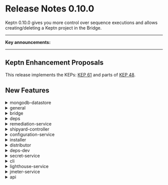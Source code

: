 # Release Notes 0.10.0

Keptn 0.10.0 gives you more control over sequence executions and allows creating/deleting a Keptn project in the Bridge.

---

**Key announcements:**



---

## Keptn Enhancement Proposals

This release implements the KEPs: [KEP 61](https://github.com/keptn/enhancement-proposals/pull/61) and parts of [KEP 48](https://github.com/keptn/enhancement-proposals/pull/48).

## New Features


<details><summary>mongodb-datastore</summary>
<p>
 - added dedicated get endpoint for readiness probe [#5499](https://github.com/keptn/keptn/issues/5499)
 - Fix mongodb-datastore resource requests and limits for skaffold setup [#5202](https://github.com/keptn/keptn/issues/5202)
</p>
</details>
<details><summary>general</summary>
<p>
 - Additional curl command validation to increase security [#5500](https://github.com/keptn/keptn/issues/5500)
 - Remove now unneeded spell checking files
 - Provide option to connect to external mongodb (#5369) [#5385](https://github.com/keptn/keptn/issues/5385)
 - fixed paths in commit messages [#5451](https://github.com/keptn/keptn/issues/5451)
 - fixed broken gosum in go-sdk module [#5463](https://github.com/keptn/keptn/issues/5463)
 - allow to disable sending the finished event in the webhook service (#5368) [#5418](https://github.com/keptn/keptn/issues/5418)
 - Option to disable automatic event response in SDK (#5368) [#5453](https://github.com/keptn/keptn/issues/5453)
 - handle error and use dedicated http err code when failing to update project due to wrong token [#5438](https://github.com/keptn/keptn/issues/5438)
 - Fixed leaking go routines in forwarder.go [#5404](https://github.com/keptn/keptn/issues/5404)
 - Filter Webhooks based on received subscription ID (#5264) [#5392](https://github.com/keptn/keptn/issues/5392)
 - fix test [#5390](https://github.com/keptn/keptn/issues/5390)
 - Fix bug where openshift route service go-utils were not upgraded during auto upgrade
 - Update Maintainers file [#5314](https://github.com/keptn/keptn/issues/5314)
 - Revert setup work for automated execution of tutorials [#3770](https://github.com/keptn/keptn/issues/3770)
 - Introduced WebHook Service (#4736) [#4938](https://github.com/keptn/keptn/issues/4938)
 - Added retry mechanism for creating projects in integration tests (#5241) [#5253](https://github.com/keptn/keptn/issues/5253)
 - fix issue of having no initial pubsub topic defined [#5230](https://github.com/keptn/keptn/issues/5230)
 - Added triscon to Adopters
 - Fall back to previous git credentials when updating upstream fails (#5064) [#5171](https://github.com/keptn/keptn/issues/5171)
 - Updated go-dependencies in integration tests (#5200) [#5205](https://github.com/keptn/keptn/issues/5205)
 - Use correct artifact name for mongodb-datastore in semantic PR setup
 - Increase memory limits for mongodb-datastore and mongodb (#5196) [#5197](https://github.com/keptn/keptn/issues/5197)
 - Add Brad McCoy to CONTRIBUTORS.md [#5067](https://github.com/keptn/keptn/issues/5067)
 - add disclamer to avoid security vulnerabilities to be reported reported as bugs [#5169](https://github.com/keptn/keptn/issues/5169)
 - Setup work for automated execution of tutorials [#3770](https://github.com/keptn/keptn/issues/3770)
 - add giovanni.liva as a security contact [#5165](https://github.com/keptn/keptn/issues/5165)
 - fixed dependency incompatibilities (#5078) [#5127](https://github.com/keptn/keptn/issues/5127)
 - customize helm chart image pull registry & pull secrets [#4984](https://github.com/keptn/keptn/issues/4984)
 - Updated dependencies in go-tests
 - Correct log level for storing root events [#5075](https://github.com/keptn/keptn/issues/5075)
</p>
</details>
<details><summary>bridge</summary>
<p>
 - initial integration tests [#5360](https://github.com/keptn/keptn/issues/5360)
 - Make session cookie timeout configurable and set default value to 60 minutes [#5455](https://github.com/keptn/keptn/issues/5455)
 - IDE ESLint setup [#4648](https://github.com/keptn/keptn/issues/4648)
 - Evaluation board only updates if there are new evaluations [#5396](https://github.com/keptn/keptn/issues/5396)
 - code style fixes [#4648](https://github.com/keptn/keptn/issues/4648)
 - Migrate to ESLint [#4648](https://github.com/keptn/keptn/issues/4648)
 - Allow to create secret with scope selection #5269 [#5388](https://github.com/keptn/keptn/issues/5388)
 - set latest sequence depending on the latest event [#5148](https://github.com/keptn/keptn/issues/5148)
 - Fix project settings page styles(#5382) [#5444](https://github.com/keptn/keptn/issues/5444)
 - include time zone for 'trigger evaluation' command [#5398](https://github.com/keptn/keptn/issues/5398)
 - removed deprecated links [#4612](https://github.com/keptn/keptn/issues/4612)
 - fixed task retrieval if shipyard does not contain any sequences [#5409](https://github.com/keptn/keptn/issues/5409)
 - Align the way how sequence states are displayed #5150 [#5376](https://github.com/keptn/keptn/issues/5376)
 - 'Show SLO' button was removed after loading evaluation results [#5393](https://github.com/keptn/keptn/issues/5393)
 - fixed shipyard file selection, if the same file was chosen again [#5380](https://github.com/keptn/keptn/issues/5380)
 - handle incorrect remediation sequences [#5383](https://github.com/keptn/keptn/issues/5383)
 - remove heatmap selection if deployment-sequence does not have an evaluation [#4636](https://github.com/keptn/keptn/issues/4636)
 - adapt retry-mechanism [#4867](https://github.com/keptn/keptn/issues/4867)
 - fixed redirect to login page if OAuth is configured [#5370](https://github.com/keptn/keptn/issues/5370)
 - Show a gray thick border when a running sequence is selected [#5141](https://github.com/keptn/keptn/issues/5141)
 - Configure webhook service in Bridge [#4750](https://github.com/keptn/keptn/issues/4750)
 - load sequence with more than 100 events correctly #5056 [#5308](https://github.com/keptn/keptn/issues/5308)
 - Show proper error messages if not OAUTH is configured and prevent login loop [#5086](https://github.com/keptn/keptn/issues/5086)
 - grouping sequence after pause #5154 [#5275](https://github.com/keptn/keptn/issues/5275)
 - fixed missing update on sequence screen [#5085](https://github.com/keptn/keptn/issues/5085)
 - Add cypress setup [#5190](https://github.com/keptn/keptn/issues/5190)
 - Show list of files and link to git repo per stage for a service (#4506) [#5193](https://github.com/keptn/keptn/issues/5193)
 - Set empty array when open remediations are not a sequence [#5217](https://github.com/keptn/keptn/issues/5217)
 - fixed error if sequence was not found [#5172](https://github.com/keptn/keptn/issues/5172)
 - Delete a service [#4380](https://github.com/keptn/keptn/issues/4380)
 - Create a service [#4500](https://github.com/keptn/keptn/issues/4500)
 - project delete dialog was not closed [#5091](https://github.com/keptn/keptn/issues/5091)
 - polling of a project did not stop [#5094](https://github.com/keptn/keptn/issues/5094)
 - faded-out integrations were not excluded from unread-error-event check [#5118](https://github.com/keptn/keptn/issues/5118)
 - Redirect to service or sequence did not work on dashboard [#5126](https://github.com/keptn/keptn/issues/5126)
 - Redirect to service or sequence did not work on dashboard [#5126](https://github.com/keptn/keptn/issues/5126)
 - project delete dialog was not closed [#5091](https://github.com/keptn/keptn/issues/5091)
 - faded-out integrations where not excluded from unread-error-event check [#5118](https://github.com/keptn/keptn/issues/5118)
</p>
</details>
<details><summary>deps</summary>
<p>
 - Auto-update kubernetes-utils to latest version
 - Auto-update go-utils to latest version
 - bump actions/github-script from 4.1 to 5
 - bump actions/setup-node from 2.4.0 to 2.4.1
 - bump JasonEtco/create-an-issue from 2.5.0 to 2.6
 - Update go-utils and kubernetes-utils after history change
 - Auto-update kubernetes-utils to latest version
 - Auto-update go-utils to latest version
 - bump github.com/mitchellh/mapstructure from 1.4.1 to 1.4.2 in /cli
 - bump github.com/go-openapi/strfmt in /mongodb-datastore [#5015](https://github.com/keptn/keptn/issues/5015)
 - bump github.com/go-openapi/errors in /api [#5022](https://github.com/keptn/keptn/issues/5022)
 - bump axios from 0.21.1 to 0.21.4 in /bridge/server [#5178](https://github.com/keptn/keptn/issues/5178)
 - bump github.com/nats-io/nats.go in /distributor [#5176](https://github.com/keptn/keptn/issues/5176)
 - bump go.mongodb.org/mongo-driver in /mongodb-datastore [#5177](https://github.com/keptn/keptn/issues/5177)
 - bump go.mongodb.org/mongo-driver in /statistics-service [#5179](https://github.com/keptn/keptn/issues/5179)
 - bump go.mongodb.org/mongo-driver in /shipyard-controller [#5180](https://github.com/keptn/keptn/issues/5180)
 - bump actions/github-script from 4.0.2 to 4.1
 - bump jwalton/gh-find-current-pr from 1.1.0 to 1.2.0
 - bump k8s.io/kubectl from 0.21.3 to 0.22.1 in /helm-service [#5031](https://github.com/keptn/keptn/issues/5031)
 - bump k8s.io/cli-runtime in /helm-service [#5032](https://github.com/keptn/keptn/issues/5032)
 - bump github.com/go-openapi/strfmt in /configuration-service [#5034](https://github.com/keptn/keptn/issues/5034)
 - bump k8s.io/client-go in /configuration-service [#5035](https://github.com/keptn/keptn/issues/5035)
 - bump github.com/go-openapi/runtime in /api [#5116](https://github.com/keptn/keptn/issues/5116)
 - bump github.com/keptn/kubernetes-utils in /test/go-tests [#5113](https://github.com/keptn/keptn/issues/5113)
 - bump github.com/go-openapi/runtime [#5117](https://github.com/keptn/keptn/issues/5117)
 - bump k8s.io/client-go from 0.21.3 to 0.22.1 in /api [#5027](https://github.com/keptn/keptn/issues/5027)
 - bump github.com/go-openapi/errors in /configuration-service [#5036](https://github.com/keptn/keptn/issues/5036)
 - bump marocchino/sticky-pull-request-comment [#5103](https://github.com/keptn/keptn/issues/5103)
 - bump github.com/nats-io/nats-server/v2 in /distributor [#5104](https://github.com/keptn/keptn/issues/5104)
 - bump github.com/go-openapi/runtime in /mongodb-datastore [#5105](https://github.com/keptn/keptn/issues/5105)
 - bump github.com/nats-io/nats-server/v2 [#5107](https://github.com/keptn/keptn/issues/5107)
 - bump k8s.io/apimachinery in /test/go-tests [#5112](https://github.com/keptn/keptn/issues/5112)
</p>
</details>
<details><summary>remediation-service</summary>
<p>
 - adapt to recent changes in go sdk [#5464](https://github.com/keptn/keptn/issues/5464)
</p>
</details>
<details><summary>shipyard-controller</summary>
<p>
 - Reduce log noise for sequence watcher component [#5458](https://github.com/keptn/keptn/issues/5458)
 - More robust handling of multiple .started/finished events for the same task at the same time [#5440](https://github.com/keptn/keptn/issues/5440)
 - Remove log noise in sequence migrator [#5096](https://github.com/keptn/keptn/issues/5096)
 - Adapted sequence state representation for case where sequence can not be started (#5137) [#5194](https://github.com/keptn/keptn/issues/5194)
 - Return proper error message in case project is not available (#4399) [#5231](https://github.com/keptn/keptn/issues/5231)
 - Return error if a sequence for an unavailable stage is triggered (#4791) [#5069](https://github.com/keptn/keptn/issues/5069)
 - Adapted log output when no queued sequence is found (#5138) [#5167](https://github.com/keptn/keptn/issues/5167)
 - Adapted HTTP status codes of GET /event endpoint (#5132) [#5134](https://github.com/keptn/keptn/issues/5134)
 - Avoid endless loop (#5096) [#5124](https://github.com/keptn/keptn/issues/5124)
</p>
</details>
<details><summary>configuration-service</summary>
<p>
 - deprecate get default resources endpoints [#5443](https://github.com/keptn/keptn/issues/5443)
 - Make sure upstream changes are pulled when updating upstream creds (#5149) [#5224](https://github.com/keptn/keptn/issues/5224)
 - Implemented endpoints for deleting service and stage resources (#5136) [#5145](https://github.com/keptn/keptn/issues/5145)
</p>
</details>
<details><summary>installer</summary>
<p>
 - temporarily revert customization of repository string in chart [#5414](https://github.com/keptn/keptn/issues/5414)
 - Add option for ingress to control-plane helm chart keptn installer [#5066](https://github.com/keptn/keptn/issues/5066)
</p>
</details>
<details><summary>distributor</summary>
<p>
 - Ensure that the subscriptionID is passed to the event (#5405) [#5412](https://github.com/keptn/keptn/issues/5412)
 - pass along subscription id to service implementation [#5374](https://github.com/keptn/keptn/issues/5374)
 - Exclusive message processing for multiple distributors (#4689) [#5249](https://github.com/keptn/keptn/issues/5249)
 - Only interpret events with status=errored as error logs (#5170) [#5186](https://github.com/keptn/keptn/issues/5186)
</p>
</details>
<details><summary>deps-dev</summary>
<p>
 - bump typescript from 4.3.5 to 4.4.3 in /bridge/server
</p>
</details>
<details><summary>secret-service</summary>
<p>
 - added creation of rolebinding based on scope name [#5300](https://github.com/keptn/keptn/issues/5300)
 - Add list of keys within secrets created by the secret-service (#4749) [#5139](https://github.com/keptn/keptn/issues/5139)
</p>
</details>
<details><summary>cli</summary>
<p>
 - added zones to times format according to (ISO8601) [#4788](https://github.com/keptn/keptn/issues/4788)
 - Check if kubectl context matches Keptn CLI context before applying upgrade (#4583) [#5250](https://github.com/keptn/keptn/issues/5250)
 - skip version check on install [#5046](https://github.com/keptn/keptn/issues/5046)
</p>
</details>
<details><summary>lighthouse-service</summary>
<p>
 - calcscore missing error msg (#5142) [#5252](https://github.com/keptn/keptn/issues/5252)
 - Added error logs for failing monitoring configuration (#5088) [#5220](https://github.com/keptn/keptn/issues/5220)
 - Add message to event in case SLO parsing failed (#5130) [#5135](https://github.com/keptn/keptn/issues/5135)
</p>
</details>
<details><summary>jmeter-service</summary>
<p>
 - prevent failure if deploymentURIs does not end with a '/' [#3612](https://github.com/keptn/keptn/issues/3612)
</p>
</details>
<details><summary>api</summary>
<p>
 - Try to use X-real-ip and X-forwarded-for headers before Rem… [#5080](https://github.com/keptn/keptn/issues/5080)
 - Try to use X-real-ip and X-forwarded-for headers [#5082](https://github.com/keptn/keptn/issues/5082)
</p>
</details>
